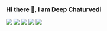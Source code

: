 ### Hi there 👋, I am Deep Chaturvedi


![](https://github-profile-summary-cards.vercel.app/api/cards/profile-details?username=deepchaturvedi007&theme=default)
![](https://github-profile-summary-cards.vercel.app/api/cards/repos-per-language?username=deepchaturvedi007&theme=monokai)
![](https://github-profile-summary-cards.vercel.app/api/cards/most-commit-language?username=deepchaturvedi007&theme=monokai)
![](https://github-profile-summary-cards.vercel.app/api/cards/stats?username=deepchaturvedi007&theme=monokai)
![](https://github-profile-summary-cards.vercel.app/api/cards/productive-time?username=deepchaturvedi007&theme=monokai)

<!--
**DeepChaturvedi007/DeepChaturvedi007** is a ✨ _special_ ✨ repository because its `README.md` (this file) appears on your GitHub profile.

Here are some ideas to get you started:

- 🔭 I’m currently working on ...
- 🌱 I’m currently learning ...
- 👯 I’m looking to collaborate on ...
- 🤔 I’m looking for help with ...
- 💬 Ask me about ...
- 📫 How to reach me: ...
- 😄 Pronouns: ...
- ⚡ Fun fact: ...
-->
